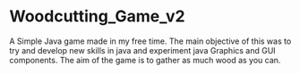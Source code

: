 # Woodcutting_Game_v2

A Simple Java game made in my free time. The main objective of this was to try and develop new skills in java and experiment
java Graphics and GUI components. The aim of the game is to gather as much wood as you can.




